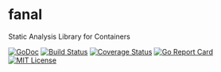 # fanal
Static Analysis Library for Containers

[![GoDoc](https://godoc.org/github.com/knqyf263/fanal?status.svg)](https://godoc.org/github.com/knqyf263/fanal)
[![Build Status](https://travis-ci.org/knqyf263/fanal.svg?branch=master)](https://travis-ci.org/knqyf263/fanal)
[![Coverage Status](https://coveralls.io/repos/github/knqyf263/fanal/badge.svg?branch=master)](https://coveralls.io/github/knqyf263/fanal?branch=master)
[![Go Report Card](https://goreportcard.com/badge/github.com/knqyf263/fanal)](https://goreportcard.com/report/github.com/knqyf263/fanal)
[![MIT License](http://img.shields.io/badge/license-MIT-blue.svg?style=flat)](https://github.com/knqyf263/fanal/blob/master/LICENSE)
